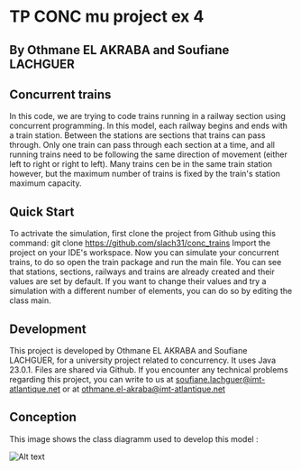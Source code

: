 # TP CONC mu project ex 4

## By Othmane EL AKRABA and Soufiane LACHGUER

## Concurrent trains
In this code, we are trying to code trains running in a railway section using concurrent programming. In this model, each railway begins and ends with a train station. Between the stations are sections that trains can pass through. Only one train can pass through each section at a time, and all running trains need to be following the same direction of movement (either left to right or right to left). Many trains cen be in the same train station however, but the maximum number of trains is fixed by the train's station maximum capacity.

## Quick Start
To actrivate the simulation, first clone the project from Github using this command:
git clone https://github.com/slach31/conc_trains
Import the project on your IDE's workspace.
Now you can simulate your concurrent trains, to do so open the train package and run the main file.
You can see that stations, sections, railways and trains are already created and their values are set by default. If you want to change their values and try a simulation with a different number of elements, you can do so by editing the class main.

## Development
This project is developed by Othmane EL AKRABA and Soufiane LACHGUER, for a university project related to concurrency. It uses Java 23.0.1. Files are shared via Github.
If you encounter any technical problems regarding this project, you can write to us at soufiane.lachguer@imt-atlantique.net or at othmane.el-akraba@imt-atlantique.net

## Conception
This image shows the class diagramm used to develop this model :

![Alt text](img/to_import_later.png)


